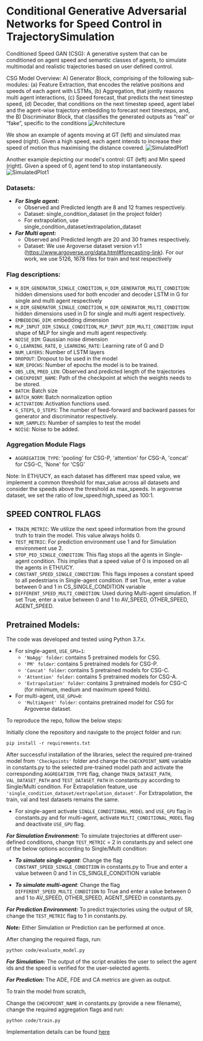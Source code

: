# **Conditional Generative Adversarial Networks for Speed Control in TrajectorySimulation**

Conditioned Speed GAN (CSG): A generative system that can be conditioned on agent speed and semantic classes of agents, to simulate multimodal and realistic trajectories based on user defined control.

CSG Model Overview:
A) Generator Block, comprising of the following sub-modules: (a) Feature Extraction, that encodes the relative positions and speeds of each agent with LSTMs, (b) Aggregation, that jointly reasons multi agent interactions, (c) Speed forecast, that predicts the next timestep speed, (d) Decoder, that conditions on the next timestep speed, agent label and the agent-wise trajectory embedding to forecast next timesteps, and, the B) Discriminator Block, that classifies the generated outputs as “real” or “fake”, specific to the conditions
![Architecture](./results/arch.png) 

We show an example of agents moving at GT (left) and simulated max speed (right). Given a high speed, each agent intends to increase their speed of motion thus maximising the distance covered.
![SimulatedPlot1](./results/Real%20and%20Simulated%20Traj%20-%20Max%20Speed.gif)

Another example depicting our model's control: GT (left) and Min speed (right). Given a speed of 0, agent tend to stop instantaneously.
![SimulatedPlot1](./results/Real%20vs%20Simulated%20-%20Stop%20ped.gif)


### Datasets:
- ***For Single agent:***
    - Observed and Predicted length are 8 and 12 frames respectively.
    - Dataset: single_condition_dataset (in the project folder)
    - For extrapolation, use single_condition_dataset/extrapolation_dataset
- ***For Multi agent:***
    - Observed and Predicted length are 20 and 30 frames respectively.
    - Dataset: We use Argoverse dataset version v1.1 (https://www.argoverse.org/data.html#forecasting-link). For our work, we use 5126, 1678 files for train and test respectively 

### Flag descriptions:

- `H_DIM_GENERATOR_SINGLE_CONDITION`, `H_DIM_GENERATOR_MULTI_CONDITION`: hidden dimensions used for both encoder and decoder LSTM in G for single and multi agent respectively
- `H_DIM_GENERATOR_SINGLE_CONDITION`, `H_DIM_GENERATOR_MULTI_CONDITION`: hidden dimensions used in D for single and multi agent respectively.
- `EMBEDDING_DIM`: embedding dimension
- `MLP_INPUT_DIM_SINGLE_CONDITION`, `MLP_INPUT_DIM_MULTI_CONDITION`: input shape of MLP for single and multi agent respectively.
- `NOISE_DIM`: Gaussian noise dimension
- `G_LEARNING_RATE`, `D_LEARNING_RATE`: Learning rate of G and D
- `NUM_LAYERS`: Number of LSTM layers
- `DROPOUT`: Dropout to be used in the model
- `NUM_EPOCHS`: Number of epochs the model is to be trained. 
- `OBS_LEN`, `PRED_LEN`: Observed and predicted length of the trajectories
- `CHECKPOINT_NAME`: Path of the checkpoint at which the weights needs to be stored.
- `BATCH`: Batch size
- `BATCH_NORM`: Batch normalization option
- `ACTIVATION`: Activation functions used.
- `G_STEPS`, `D_STEPS`: The number of feed-forward and backward passes for generator and discriminator respectively.
- `NUM_SAMPLES`: Number of samples to test the model
- `NOISE`: Noise to be added.

### Aggregation Module Flags
- `AGGREGATION_TYPE`: 'pooling' for CSG-P, 'attention' for CSG-A, 'concat' for CSG-C, 'None' for 'CSG'

Note: In ETH/UCY, as each dataset has different max speed value, we implement a common threshold for max_value across all datasets and consider the speeds above the threshold as max_speeds.
In argoverse dataset, we set the ratio of low_speed:high_speed as 100:1.


## SPEED CONTROL FLAGS
- `TRAIN_METRIC`: We utilize the next speed information from the ground truth to train the model. This value always holds 0. 
- `TEST_METRIC`: For prediction environment use 1 and for Simulation environment use 2.  
- `STOP_PED_SINGLE_CONDITION`: This flag stops all the agents in Single-agent condition. This implies that a speed value of 0 is imposed on all the agents in ETH/UCY.
- `CONSTANT_SPEED_SINGLE_CONDITION`: This flags imposes a constant speed to all pedestrians in Single-agent condition. If set True, enter a value between 0 and 1 in CS_SINGLE_CONDITION variable
- `DIFFERENT_SPEED_MULTI_CONDITION`:  Used during Multi-agent simulation. If set True, enter a value between 0 and 1 to AV_SPEED, OTHER_SPEED, AGENT_SPEED.

## Pretrained Models:
The code was developed and tested using Python 3.7.x.
- For single-agent, `USE_GPU=1`:
    - `'NoAgg' folder`: contains 5 pretrained models for CSG.
    - `'PM' folder`: contains 5 pretrained models for CSG-P.
    - `'Concat' folder`: contains 5 pretrained models for CSG-C.
    - `'Attention' folder`: contains 5 pretrained models for CSG-A.
    - `'Extrapolation' folder`: contains 3 pretrained models for CSG-C (for minimum, medium and maximum speed folds).
- For multi-agent, `USE_GPU=0`:
    - `'MultiAgent' folder`: contains pretrained model for CSG for Argoverse dataset.
     
To reproduce the repo, follow the below steps:

Initially clone the repository and navigate to the project folder and run:
````
pip install -r requirements.txt
````

After successful installation of the libraries, select the required pre-trained model from `'Checkpoints'` folder and change the `CHECKPOINT_NAME` variable in constants.py to the selected pre-trained model path and activate the corresponding `AGGREGATION_TYPE` flag, change `TRAIN_DATASET_PATH`, `VAL_DATASET_PATH` and `TEST_DATASET_PATH` in constants.py according to Single/Multi condition. For Extrapolation feature, use `'single_condition_dataset/extrapolation_dataset'`. For Extrapolation, the train, val and test datasets remains the same.

- For single-agent activate `SINGLE_CONDITIONAL_MODEL` and `USE_GPU` flag in constants.py and for multi-agent, activate `MULTI_CONDITIONAL_MODEL` flag and deactivate `USE_GPU` flag.

***For Simulation Environment:*** To simulate trajectories at different user-defined conditions, change `TEST_METRIC` = 2 in constants.py and select one of the below options according to Single/Multi condition:
- ***To simulate single-agent***: Change the flag `CONSTANT_SPEED_SINGLE_CONDITION` in constants.py to True and enter a value between 0 and 1 in CS_SINGLE_CONDITION variable  

- ***To simulate multi-agent***: Change the flag `DIFFERENT_SPEED_MULTI_CONDITION` to True and enter a value between 0 and 1 to AV_SPEED, OTHER_SPEED, AGENT_SPEED in constants.py.

***For Prediction Environment:*** To predict trajectories using the output of SR, change the `TEST_METRIC` flag to 1 in constants.py.

***Note:*** Either Simulation or Prediction can be performed at once. 

After changing the required flags, run:
````
python code/evaluate_model.py
````
***For Simulation:*** The output of the script enables the user to select the agent ids and the speed is verified for the user-selected agents.

***For Prediction:*** The ADE, FDE and CA metrics are given as output. 

To train the model from scratch, 

Change the `CHECKPOINT_NAME` in constants.py (provide a new filename), change the required aggregation flags and run:
````
python code/train.py
````

Implementation details can be found [here](Implementation_details.MD)
